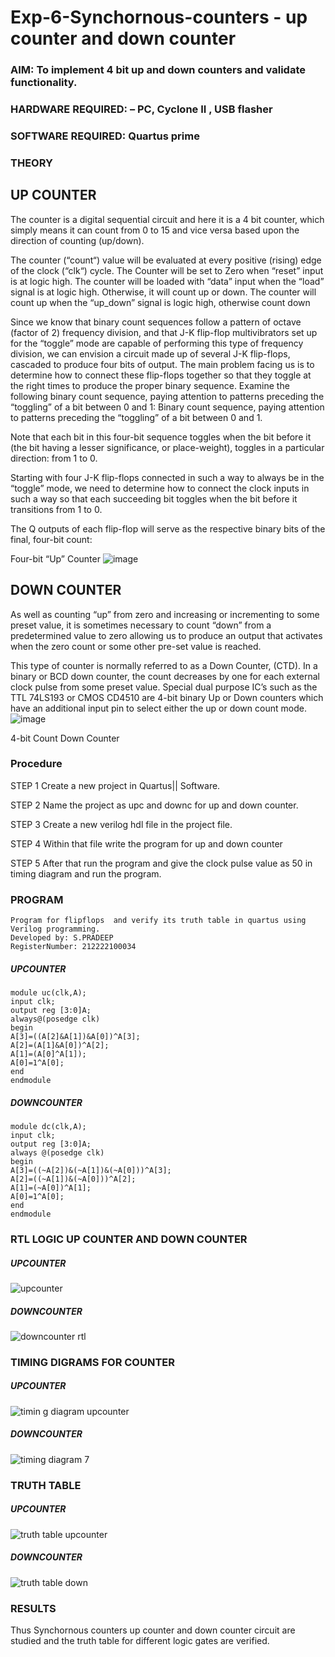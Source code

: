 # Exp-6-Synchornous-counters - up counter and down counter 
### AIM: To implement 4 bit up and down counters and validate  functionality.
### HARDWARE REQUIRED:  – PC, Cyclone II , USB flasher
### SOFTWARE REQUIRED:   Quartus prime
### THEORY 

## UP COUNTER 
The counter is a digital sequential circuit and here it is a 4 bit counter, which simply means it can count from 0 to 15 and vice versa based upon the direction of counting (up/down). 

The counter (“count“) value will be evaluated at every positive (rising) edge of the clock (“clk“) cycle.
The Counter will be set to Zero when “reset” input is at logic high.
The counter will be loaded with “data” input when the “load” signal is at logic high. Otherwise, it will count up or down.
The counter will count up when the “up_down” signal is logic high, otherwise count down

Since we know that binary count sequences follow a pattern of octave (factor of 2) frequency division, and that J-K flip-flop multivibrators set up for the “toggle” mode are capable of performing this type of frequency division, we can envision a circuit made up of several J-K flip-flops, cascaded to produce four bits of output.
The main problem facing us is to determine how to connect these flip-flops together so that they toggle at the right times to produce the proper binary sequence.
Examine the following binary count sequence, paying attention to patterns preceding the “toggling” of a bit between 0 and 1:
Binary count sequence, paying attention to patterns preceding the “toggling” of a bit between 0 and 1.

Note that each bit in this four-bit sequence toggles when the bit before it (the bit having a lesser significance, or place-weight), toggles in a particular direction: from 1 to 0.



 
 

Starting with four J-K flip-flops connected in such a way to always be in the “toggle” mode, we need to determine how to connect the clock inputs in such a way so that each succeeding bit toggles when the bit before it transitions from 1 to 0.

The Q outputs of each flip-flop will serve as the respective binary bits of the final, four-bit count:

 
 

Four-bit “Up” Counter
![image](https://user-images.githubusercontent.com/36288975/169644758-b2f4339d-9532-40c5-af40-8f4f8c942e2c.png)



## DOWN COUNTER 

As well as counting “up” from zero and increasing or incrementing to some preset value, it is sometimes necessary to count “down” from a predetermined value to zero allowing us to produce an output that activates when the zero count or some other pre-set value is reached.

This type of counter is normally referred to as a Down Counter, (CTD). In a binary or BCD down counter, the count decreases by one for each external clock pulse from some preset value. Special dual purpose IC’s such as the TTL 74LS193 or CMOS CD4510 are 4-bit binary Up or Down counters which have an additional input pin to select either the up or down count mode.
![image](https://user-images.githubusercontent.com/36288975/169644844-1a14e123-7228-4ed8-81a9-eb937dff4ac8.png)


4-bit Count Down Counter
### Procedure
STEP 1 Create a new project in Quartus|| Software. 

STEP 2 Name the project as upc and downc for up and down counter. 

STEP 3 Create a new verilog hdl file in the project file. 

STEP 4 Within that file write the program for up and down counter 

STEP 5 After that run the program and give the clock pulse value as 50 in timing diagram and run the program.



### PROGRAM 
```
Program for flipflops  and verify its truth table in quartus using Verilog programming.
Developed by: S.PRADEEP
RegisterNumber: 212222100034
```
##### UPCOUNTER
```
module uc(clk,A);
input clk;
output reg [3:0]A;
always@(posedge clk)
begin
A[3]=((A[2]&A[1])&A[0])^A[3];
A[2]=(A[1]&A[0])^A[2];
A[1]=(A[0]^A[1]);
A[0]=1^A[0];
end
endmodule
```

##### DOWNCOUNTER
```
module dc(clk,A);
input clk;
output reg [3:0]A;
always @(posedge clk)
begin
A[3]=((~A[2])&(~A[1])&(~A[0]))^A[3];
A[2]=((~A[1])&(~A[0]))^A[2];
A[1]=(~A[0])^A[1];
A[0]=1^A[0];
end
endmodule
```


### RTL LOGIC UP COUNTER AND DOWN COUNTER  
##### UPCOUNTER

![upcounter](https://github.com/pradeepsiva20/Exp-7-Synchornous-counters-/assets/120539823/ecb47940-bc4b-440c-9fac-fe21fb19b364)







##### DOWNCOUNTER

![downcounter rtl](https://github.com/pradeepsiva20/Exp-7-Synchornous-counters-/assets/120539823/155d7592-57fe-4ee3-9612-64478b1a5c92)


### TIMING DIGRAMS FOR COUNTER  

##### UPCOUNTER

![timin g diagram upcounter](https://github.com/pradeepsiva20/Exp-7-Synchornous-counters-/assets/120539823/c9d03a4d-5589-473d-a7b7-f351ab39f951)



##### DOWNCOUNTER

![timing diagram 7](https://github.com/pradeepsiva20/Exp-7-Synchornous-counters-/assets/120539823/ef673633-0c87-4d1a-a306-8321c1f019b6)




### TRUTH TABLE 
##### UPCOUNTER


![truth table upcounter](https://github.com/pradeepsiva20/Exp-7-Synchornous-counters-/assets/120539823/b8c24acd-f944-4114-95ef-23122eca78a1)






##### DOWNCOUNTER

![truth table down](https://github.com/pradeepsiva20/Exp-7-Synchornous-counters-/assets/120539823/243ca52b-eed9-4385-b0bf-e9b3955df2db)


### RESULTS 
Thus Synchornous counters up counter and down counter circuit are studied and the truth table for different logic gates are verified.
